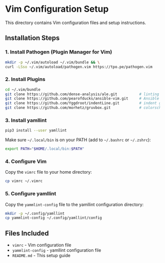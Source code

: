 # Vim Configuration Setup

This directory contains Vim configuration files and setup instructions.

## Installation Steps

### 1. Install Pathogen (Plugin Manager for Vim)

```bash
mkdir -p ~/.vim/autoload ~/.vim/bundle && \
curl -LSso ~/.vim/autoload/pathogen.vim https://tpo.pe/pathogen.vim
```

### 2. Install Plugins

```bash
cd ~/.vim/bundle
git clone https://github.com/dense-analysis/ale.git          # linting
git clone https://github.com/pearofducks/ansible-vim.git     # Ansible syntax
git clone https://github.com/Yggdroot/indentLine.git         # indent guides
git clone https://github.com/morhetz/gruvbox.git             # colorscheme
```

### 3. Install yamllint

```bash
pip3 install --user yamllint
```

Make sure `~/.local/bin` is on your PATH (add to `~/.bashrc` or `~/.zshrc`):

```bash
export PATH="$HOME/.local/bin:$PATH"
```

### 4. Configure Vim

Copy the `vimrc` file to your home directory:

```bash
cp vimrc ~/.vimrc
```

### 5. Configure yamllint

Copy the `yammlint-config` file to the yamllint configuration directory:

```bash
mkdir -p ~/.config/yamllint
cp yammlint-config ~/.config/yamllint/config
```

## Files Included

- `vimrc` - Vim configuration file
- `yammlint-config` - yamllint configuration file
- `README.md` - This setup guide
